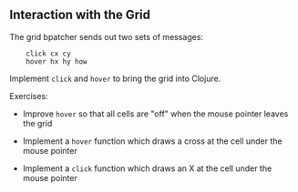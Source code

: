 ## Interaction with the Grid

The grid bpatcher sends out two sets of messages:

		click cx cy
		hover hx hy how

Implement `click` and `hover` to bring the grid into Clojure.

Exercises:

* Improve `hover` so that all cells are "off" when the mouse pointer
  leaves the grid

* Implement a `hover` function which draws a cross at the cell under
  the mouse pointer
  
* Implement a `click` function which draws an X at the cell under the
  mouse pointer
